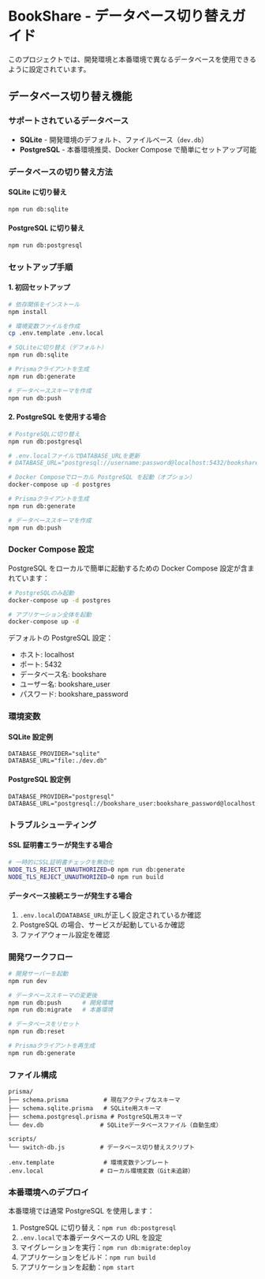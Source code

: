 # BookShare - データベース切り替えガイド

このプロジェクトでは、開発環境と本番環境で異なるデータベースを使用できるように設定されています。

## データベース切り替え機能

### サポートされているデータベース

- **SQLite** - 開発環境のデフォルト、ファイルベース（`dev.db`）
- **PostgreSQL** - 本番環境推奨、Docker Compose で簡単にセットアップ可能

### データベースの切り替え方法

#### SQLite に切り替え

```bash
npm run db:sqlite
```

#### PostgreSQL に切り替え

```bash
npm run db:postgresql
```

### セットアップ手順

#### 1. 初回セットアップ

```bash
# 依存関係をインストール
npm install

# 環境変数ファイルを作成
cp .env.template .env.local

# SQLiteに切り替え（デフォルト）
npm run db:sqlite

# Prismaクライアントを生成
npm run db:generate

# データベーススキーマを作成
npm run db:push
```

#### 2. PostgreSQL を使用する場合

```bash
# PostgreSQLに切り替え
npm run db:postgresql

# .env.localファイルでDATABASE_URLを更新
# DATABASE_URL="postgresql://username:password@localhost:5432/bookshare"

# Docker Composeでローカル PostgreSQL を起動（オプション）
docker-compose up -d postgres

# Prismaクライアントを生成
npm run db:generate

# データベーススキーマを作成
npm run db:push
```

### Docker Compose 設定

PostgreSQL をローカルで簡単に起動するための Docker Compose 設定が含まれています：

```bash
# PostgreSQLのみ起動
docker-compose up -d postgres

# アプリケーション全体を起動
docker-compose up -d
```

デフォルトの PostgreSQL 設定：

- ホスト: localhost
- ポート: 5432
- データベース名: bookshare
- ユーザー名: bookshare_user
- パスワード: bookshare_password

### 環境変数

#### SQLite 設定例

```env
DATABASE_PROVIDER="sqlite"
DATABASE_URL="file:./dev.db"
```

#### PostgreSQL 設定例

```env
DATABASE_PROVIDER="postgresql"
DATABASE_URL="postgresql://bookshare_user:bookshare_password@localhost:5432/bookshare"
```

### トラブルシューティング

#### SSL 証明書エラーが発生する場合

```bash
# 一時的にSSL証明書チェックを無効化
NODE_TLS_REJECT_UNAUTHORIZED=0 npm run db:generate
NODE_TLS_REJECT_UNAUTHORIZED=0 npm run build
```

#### データベース接続エラーが発生する場合

1. `.env.local`の`DATABASE_URL`が正しく設定されているか確認
2. PostgreSQL の場合、サービスが起動しているか確認
3. ファイアウォール設定を確認

### 開発ワークフロー

```bash
# 開発サーバーを起動
npm run dev

# データベーススキーマの変更後
npm run db:push      # 開発環境
npm run db:migrate   # 本番環境

# データベースをリセット
npm run db:reset

# Prismaクライアントを再生成
npm run db:generate
```

### ファイル構成

```
prisma/
├── schema.prisma          # 現在アクティブなスキーマ
├── schema.sqlite.prisma   # SQLite用スキーマ
├── schema.postgresql.prisma # PostgreSQL用スキーマ
└── dev.db                # SQLiteデータベースファイル（自動生成）

scripts/
└── switch-db.js          # データベース切り替えスクリプト

.env.template              # 環境変数テンプレート
.env.local                # ローカル環境変数（Git未追跡）
```

### 本番環境へのデプロイ

本番環境では通常 PostgreSQL を使用します：

1. PostgreSQL に切り替え：`npm run db:postgresql`
2. `.env.local`で本番データベースの URL を設定
3. マイグレーションを実行：`npm run db:migrate:deploy`
4. アプリケーションをビルド：`npm run build`
5. アプリケーションを起動：`npm start`
